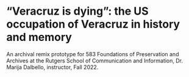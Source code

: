 # “Veracruz is dying”: the US occupation of Veracruz in history and memory

An archival remix prototype for 583 Foundations of Preservation and Archives
at the Rutgers School of Communication and Information, Dr. Marija Dalbello,
instructor, Fall 2022.
